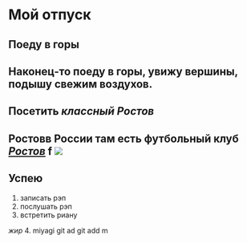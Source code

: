# Мой отпуск
## Поеду в **горы**
Наконец-то поеду в горы, увижу вершины, подышу свежим воздухов.
---
## Посетить *__классный__ Ростов*
Ростовв России **там** есть футбольный клуб *[Ростов](https://fc-rostov.ru/ru)*
f
![](Ruslan.jpeg)
---
## Успею
1. записать рэп
2. послушать рэп
3. встретить риану


*жир*
4. miyagi
git ad
 git add m
